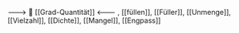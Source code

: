---> 🧮 [[Grad-Quantität]] <---
, [[füllen]], [[Füller]], [[Unmenge]], [[Vielzahl]], [[Dichte]], [[Mangel]], [[Engpass]]